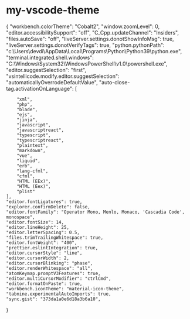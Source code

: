 # my-vscode-theme

{
    "workbench.colorTheme": "Cobalt2",
    "window.zoomLevel": 0,
    "editor.accessibilitySupport": "off",
    "C_Cpp.updateChannel": "Insiders",
    "files.autoSave": "off",
    "liveServer.settings.donotShowInfoMsg": true,
    "liveServer.settings.donotVerifyTags": true,
    "python.pythonPath": "c:\\Users\\devdi\\AppData\\Local\\Programs\\Python\\Python39\\python.exe",
    "terminal.integrated.shell.windows": "C:\\Windows\\System32\\WindowsPowerShell\\v1.0\\powershell.exe",
    "editor.suggestSelection": "first",
    "vsintellicode.modify.editor.suggestSelection": "automaticallyOverrodeDefaultValue",
    "auto-close-tag.activationOnLanguage": [

        "xml",
        "php",
        "blade",
        "ejs",
        "jinja",
        "javascript",
        "javascriptreact",
        "typescript",
        "typescriptreact",
        "plaintext",
        "markdown",
        "vue",
        "liquid",
        "erb",
        "lang-cfml",
        "cfml",
        "HTML (EEx)",
        "HTML (Eex)",
        "plist"
    ],
    "editor.fontLigatures": true,
    "explorer.confirmDelete": false,
    "editor.fontFamily": "Operator Mono, Menlo, Monaco, 'Cascadia Code', monospace",
    "editor.fontSize": 14,
    "editor.lineHeight": 25,
    "editor.letterSpacing": 0.5,
    "files.trimTrailingWhitespace": true,
    "editor.fontWeight": "400",
    "prettier.eslintIntegration": true,
    "editor.cursorStyle": "line",
    "editor.cursorWidth": 2,
    "editor.cursorBlinking": "phase",
    "editor.renderWhitespace": "all",
    "atomKeymap.promptV3Features": true,
    "editor.multiCursorModifier": "ctrlCmd",
    "editor.formatOnPaste": true,
    "workbench.iconTheme": "material-icon-theme",
    "tabnine.experimentalAutoImports": true,
    "sync.gist": "373da1a0e6d18a3b6a10",
}
